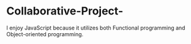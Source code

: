 # Collaborative-Project-

I enjoy JavaScript because it utilizes both Functional programming and Object-oriented programming.
